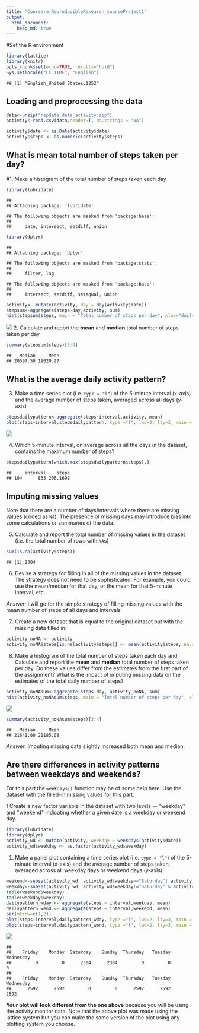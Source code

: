 ```yaml
---
title: "Coursera_ReproducibleResearch_courseProject1"
output: 
  html_document:
    keep_md: true
---
```

#Set the R environment

```r
library(lattice)
library(knitr)
opts_chunk$set(echo=TRUE, results="hold")
Sys.setlocale("LC_TIME", "English")  
```

```
## [1] "English_United States.1252"
```
## Loading and preprocessing the data
  

```r
data<-unzip("repdata_data_activity.zip")  
activity<-read.csv(data,header=T, na.strings = "NA")

activity$date <- as.Date(activity$date)
activity$steps <- as.numeric(activity$steps)
```

## What is mean total number of steps taken per day?
#1. Make a histogram of the total number of steps taken each day

```r
library(lubridate)
```

```
## 
## Attaching package: 'lubridate'
```

```
## The following objects are masked from 'package:base':
## 
##     date, intersect, setdiff, union
```

```r
library(dplyr)
```

```
## 
## Attaching package: 'dplyr'
```

```
## The following objects are masked from 'package:stats':
## 
##     filter, lag
```

```
## The following objects are masked from 'package:base':
## 
##     intersect, setdiff, setequal, union
```

```r
activity<- mutate(activity, day = day(activity$date))
stepsum<-aggregate(steps~day,activity, sum)
hist(stepsum$steps, main = "Total number of steps per day", xlab="daily steps", col = "grey")
```

![](PA1_template_files/figure-html/unnamed-chunk-3-1.png)<!-- -->
2. Calculate and report the **mean** and **median** total number of steps taken per day

```r
summary(stepsum$steps)[3:4]
```

```
##   Median     Mean 
## 20597.50 19020.27
```

## What is the average daily activity pattern?

3. Make a time series plot (i.e. `type = "l"`) of the 5-minute interval (x-axis) and the average number of steps taken, averaged across all days (y-axis)

```r
stepsdailypattern<-aggregate(steps~interval,activity, mean)
plot(steps~interval,stepsdailypattern, type ="l", lwd=2, lty=3, main = "Daily Activity Pattern", xlab = "One day interval", ylab = "daily steps")
```

![](PA1_template_files/figure-html/unnamed-chunk-5-1.png)<!-- -->

4. Which 5-minute interval, on average across all the days in the dataset, contains the maximum number of steps?
  

```r
stepsdailypattern[which.max(stepsdailypattern$steps),]
```

```
##     interval    steps
## 104      835 206.1698
```

## Imputing missing values

Note that there are a number of days/intervals where there are missing
values (coded as `NA`). The presence of missing days may introduce
bias into some calculations or summaries of the data.

5. Calculate and report the total number of missing values in the dataset (i.e. the total number of rows with `NA`s)

```r
sum(is.na(activity$steps))
```

```
## [1] 2304
```

6. Devise a strategy for filling in all of the missing values in the dataset. The strategy does not need to be sophisticated. For example, you could use the mean/median for that day, or the mean for that 5-minute interval, etc.

*Answer:* I will go for the simple strategy of filling missing values with the mean number of steps of all days and intervals

7. Create a new dataset that is equal to the original dataset but with the missing data filled in.

```r
activity_noNA <- activity
activity_noNA$steps[is.na(activity$steps)] <- mean(activity$steps, na.rm = TRUE)
```

8. Make a histogram of the total number of steps taken each day and Calculate and report the **mean** and **median** total number of steps taken per day. Do these values differ from the estimates from the first part of the assignment? What is the impact of imputing missing data on the estimates of the total daily number of steps?

```r
activity_noNAsum<-aggregate(steps~day, activity_noNA, sum)
hist(activity_noNAsum$steps, main = "Total number of steps per day", xlab="daily steps", col = "grey")
```

![](PA1_template_files/figure-html/unnamed-chunk-9-1.png)<!-- -->

```r
summary(activity_noNAsum$steps)[3:4]
```

```
##   Median     Mean 
## 21641.00 21185.08
```
*Answer:* Imputing missing data slightly increased both mean and median.

## Are there differences in activity patterns between weekdays and weekends?

For this part the `weekdays()` function may be of some help here. Use
the dataset with the filled-in missing values for this part.

1.Create a new factor variable in the dataset with two levels -- "weekday" and "weekend" indicating whether a given date is a weekday or weekend day.

```r
library(lubridate)
library(dplyr)
activity_wd <- mutate(activity, weekday = weekdays(activity$date))
activity_wd$weekday <- as.factor(activity_wd$weekday)
```

1. Make a panel plot containing a time series plot (i.e. `type = "l"`) of the 5-minute interval (x-axis) and the average number of steps taken, averaged across all weekday days or weekend days (y-axis).


```r
weekend<-subset(activity_wd, activity_wd$weekday=="Saturday"| activity_wd$weekday=="Sunday")
weekday<-subset(activity_wd, activity_wd$weekday!="Saturday" & activity_wd$weekday!="Sunday")
table(weekend$weekday)
table(weekday$weekday)
dailypattern_wday <- aggregate(steps ~ interval,weekday, mean)
dailypattern_wend <- aggregate(steps ~ interval,weekend, mean)
par(mfrow=c(1,2))
plot(steps~interval,dailypattern_wday, type ="l", lwd=2, lty=3, main = "Daily Activity Pattern- Weekdays", xlab = "One day interval", ylab = "daily steps")
plot(steps~interval,dailypattern_wend, type ="l", lwd=2, lty=3, main = "Daily Activity Pattern - weekends", xlab = "One day interval", ylab = "daily steps")
```

![](PA1_template_files/figure-html/unnamed-chunk-11-1.png)<!-- -->

```
## 
##    Friday    Monday  Saturday    Sunday  Thursday   Tuesday Wednesday 
##         0         0      2304      2304         0         0         0 
## 
##    Friday    Monday  Saturday    Sunday  Thursday   Tuesday Wednesday 
##      2592      2592         0         0      2592      2592      2592
```

**Your plot will look different from the one above** because you will
be using the activity monitor data. Note that the above plot was made
using the lattice system but you can make the same version of the plot
using any plotting system you choose.
